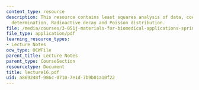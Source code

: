 ```yaml
---
content_type: resource
description: This resource contains least squares analysis of data, coefficient of
  determination, Radioactive decay and Poisson distribution.
file: /media/courses/3-051j-materials-for-biomedical-applications-spring-2006/a869248f986c07107e1d7b9b01a10f22_lecture16.pdf
file_type: application/pdf
learning_resource_types:
- Lecture Notes
ocw_type: OCWFile
parent_title: Lecture Notes
parent_type: CourseSection
resourcetype: Document
title: lecture16.pdf
uid: a869248f-986c-0710-7e1d-7b9b01a10f22
---
```


